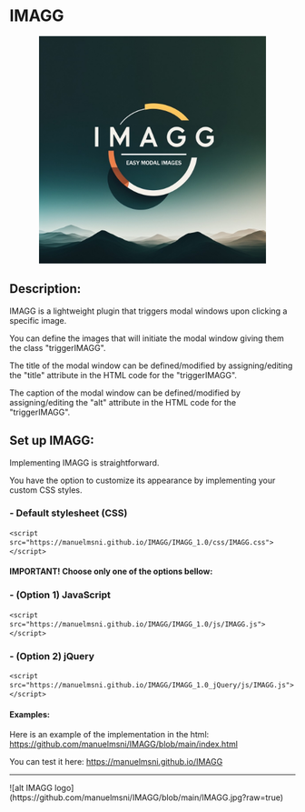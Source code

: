 # IMAGG
<p align="center">
<img src="https://github.com/manuelmsni/IMAGG/blob/main/IMAGG.jpg?raw=true" width="400px" >
</p>

## Description:
IMAGG is a lightweight plugin that triggers modal windows upon clicking a specific image.

You can define the images that will initiate the modal window giving them the class "triggerIMAGG".

The title of the modal window can be defined/modified by assigning/editing the "title" attribute in the HTML code for the "triggerIMAGG".

The caption of the modal window can be defined/modified by assigning/editing the "alt" attribute in the HTML code for the "triggerIMAGG".

        
## Set up IMAGG:
Implementing IMAGG is straightforward.

You have the option to customize its appearance by implementing your custom CSS styles.

###   - Default stylesheet (CSS)
    <script src="https://manuelmsni.github.io/IMAGG/IMAGG_1.0/css/IMAGG.css"></script>

#### IMPORTANT! Choose only one of the options bellow:

###   - (Option 1) JavaScript
    <script src="https://manuelmsni.github.io/IMAGG/IMAGG_1.0/js/IMAGG.js"></script>

###   - (Option 2) jQuery
    <script src="https://manuelmsni.github.io/IMAGG/IMAGG_1.0_jQuery/js/IMAGG.js"></script>
    
#### Examples:
    
Here is an example of the implementation in the html:
https://github.com/manuelmsni/IMAGG/blob/main/index.html

You can test it here:
https://manuelmsni.github.io/IMAGG

<hr>
![alt IMAGG logo](https://github.com/manuelmsni/IMAGG/blob/main/IMAGG.jpg?raw=true)
